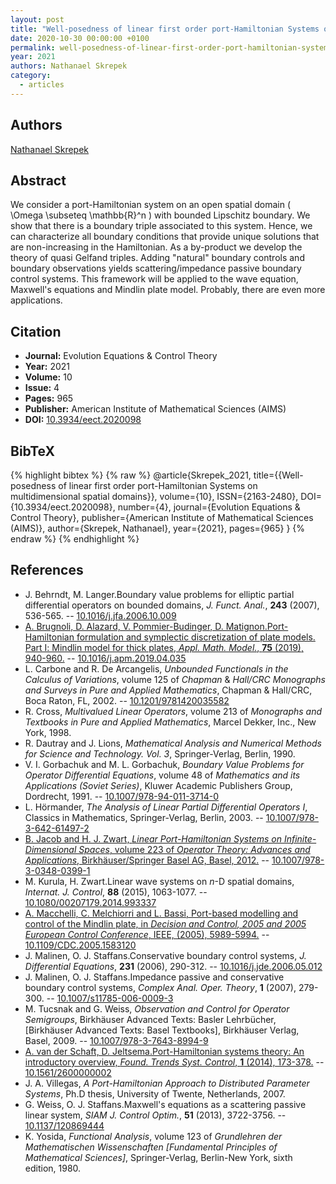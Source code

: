```yaml
---
layout: post
title: "Well-posedness of linear first order port-Hamiltonian Systems on multidimensional spatial domains"
date: 2020-10-30 00:00:00 +0100
permalink: well-posedness-of-linear-first-order-port-hamiltonian-systems-on-multidimensional-spatial-domains
year: 2021
authors: Nathanael Skrepek
category:
  - articles
---
```

 
## Authors
[Nathanael Skrepek](authors/nathanael_skrepek)
 
## Abstract
We consider a port-Hamiltonian system on an open spatial domain \(  \Omega \subseteq \mathbb{R}^n  \) with bounded Lipschitz boundary. We show that there is a boundary triple associated to this system. Hence, we can characterize all boundary conditions that provide unique solutions that are non-increasing in the Hamiltonian. As a by-product we develop the theory of quasi Gelfand triples. Adding "natural" boundary controls and boundary observations yields scattering/impedance passive boundary control systems. This framework will be applied to the wave equation, Maxwell's equations and Mindlin plate model. Probably, there are even more applications.
 
## Citation
- **Journal:** Evolution Equations &amp; Control Theory
- **Year:** 2021
- **Volume:** 10
- **Issue:** 4
- **Pages:** 965
- **Publisher:** American Institute of Mathematical Sciences (AIMS)
- **DOI:** [10.3934/eect.2020098](https://doi.org/10.3934/eect.2020098)
 
## BibTeX
{% highlight bibtex %}
{% raw %}
@article{Skrepek_2021,
  title={{Well-posedness of linear first order port-Hamiltonian Systems on multidimensional spatial domains}},
  volume={10},
  ISSN={2163-2480},
  DOI={10.3934/eect.2020098},
  number={4},
  journal={Evolution Equations &amp; Control Theory},
  publisher={American Institute of Mathematical Sciences (AIMS)},
  author={Skrepek, Nathanael},
  year={2021},
  pages={965}
}
{% endraw %}
{% endhighlight %}
 
## References
- J. Behrndt, M. Langer.Boundary value problems for elliptic partial differential operators on bounded domains, <i>J. Funct. Anal.</i>, <b>243</b> (2007), 536-565. -- [10.1016/j.jfa.2006.10.009](https://doi.org/10.1016/j.jfa.2006.10.009)
- [A. Brugnoli, D. Alazard, V. Pommier-Budinger, D. Matignon.Port-Hamiltonian formulation and symplectic discretization of plate models. Part Ⅰ: Mindlin model for thick plates, <i>Appl. Math. Model.</i>, <b>75</b> (2019), 940-960.](port-hamiltonian-formulation-and-symplectic-discretization-of-plate-models-part-i-mindlin-model-for-thick-plates) -- [10.1016/j.apm.2019.04.035](https://doi.org/10.1016/j.apm.2019.04.035)
- L. Carbone and R. De Arcangelis, <i>Unbounded Functionals in the Calculus of Variations</i>, volume 125 of <i>Chapman</i> &amp; <i>Hall/CRC Monographs and Surveys in Pure and Applied Mathematics</i>, Chapman &amp; Hall/CRC, Boca Raton, FL, 2002. -- [10.1201/9781420035582](https://doi.org/10.1201/9781420035582)
- R. Cross, <i>Multivalued Linear Operators</i>, volume 213 of <i>Monographs and Textbooks in Pure and Applied Mathematics</i>, Marcel Dekker, Inc., New York, 1998.
- R. Dautray and J. Lions, <i>Mathematical Analysis and Numerical Methods for Science and Technology. Vol. 3</i>, Springer-Verlag, Berlin, 1990.
- V. I. Gorbachuk and M. L. Gorbachuk, <i>Boundary Value Problems for Operator Differential Equations</i>, volume 48 of <i>Mathematics and its Applications (Soviet Series)</i>, Kluwer Academic Publishers Group, Dordrecht, 1991. -- [10.1007/978-94-011-3714-0](https://doi.org/10.1007/978-94-011-3714-0)
- L. Hörmander, <i>The Analysis of Linear Partial Differential Operators I</i>, Classics in Mathematics, Springer-Verlag, Berlin, 2003. -- [10.1007/978-3-642-61497-2](https://doi.org/10.1007/978-3-642-61497-2)
- [B. Jacob and H. J. Zwart, <i>Linear Port-Hamiltonian Systems on Infinite-Dimensional Spaces</i>, volume 223 of <i>Operator Theory: Advances and Applications</i>, Birkhäuser/Springer Basel AG, Basel, 2012.](linear-port-hamiltonian-systems-on-infinite-dimensional-spaces) -- [10.1007/978-3-0348-0399-1](https://doi.org/10.1007/978-3-0348-0399-1)
- M. Kurula, H. Zwart.Linear wave systems on $n$-D spatial domains, <i>Internat. J. Control</i>, <b>88</b> (2015), 1063-1077. -- [10.1080/00207179.2014.993337](https://doi.org/10.1080/00207179.2014.993337)
- [A. Macchelli, C. Melchiorri and L. Bassi, Port-based modelling and control of the Mindlin plate, in <i>Decision and Control, 2005 and 2005 European Control Conference</i>, IEEE, (2005), 5989-5994.](port-based-modelling-and-control-of-the-mindlin-plate) -- [10.1109/CDC.2005.1583120](https://doi.org/10.1109/CDC.2005.1583120)
- J. Malinen, O. J. Staffans.Conservative boundary control systems, <i>J. Differential Equations</i>, <b>231</b> (2006), 290-312. -- [10.1016/j.jde.2006.05.012](https://doi.org/10.1016/j.jde.2006.05.012)
- J. Malinen, O. J. Staffans.Impedance passive and conservative boundary control systems, <i>Complex Anal. Oper. Theory</i>, <b>1</b> (2007), 279-300. -- [10.1007/s11785-006-0009-3](https://doi.org/10.1007/s11785-006-0009-3)
- M. Tucsnak and G. Weiss, <i>Observation and Control for Operator Semigroups</i>, Birkhäuser Advanced Texts: Basler Lehrbücher, [Birkhäuser Advanced Texts: Basel Textbooks], Birkhäuser Verlag, Basel, 2009. -- [10.1007/978-3-7643-8994-9](https://doi.org/10.1007/978-3-7643-8994-9)
- [A. van der Schaft, D. Jeltsema.Port-Hamiltonian systems theory: An introductory overview, <i>Found. Trends Syst. Control</i>, <b>1</b> (2014), 173-378.](port-hamiltonian-systems-theory-an-introductory-overview-journal) -- [10.1561/2600000002](https://doi.org/10.1561/2600000002)
- J. A. Villegas, <i>A Port-Hamiltonian Approach to Distributed Parameter Systems</i>, Ph.D thesis, University of Twente, Netherlands, 2007.
- G. Weiss, O. J. Staffans.Maxwell's equations as a scattering passive linear system, <i>SIAM J. Control Optim.</i>, <b>51</b> (2013), 3722-3756. -- [10.1137/120869444](https://doi.org/10.1137/120869444)
- K. Yosida, <i>Functional Analysis</i>, volume 123 of <i>Grundlehren der Mathematischen Wissenschaften [Fundamental Principles of Mathematical Sciences]</i>, Springer-Verlag, Berlin-New York, sixth edition, 1980.

